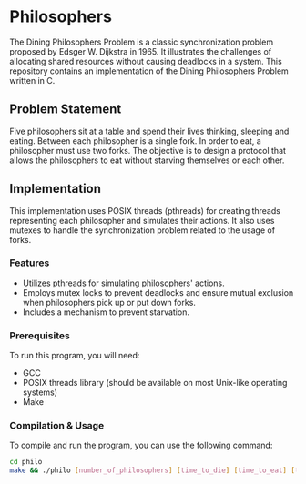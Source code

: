 # Philosophers

The Dining Philosophers Problem is a classic synchronization problem proposed by Edsger W. Dijkstra in 1965. It illustrates the challenges of allocating shared resources without causing deadlocks in a system. This repository contains an implementation of the Dining Philosophers Problem written in C.

## Problem Statement

Five philosophers sit at a table and spend their lives thinking, sleeping and eating. Between each philosopher is a single fork. In order to eat, a philosopher must use two forks. The objective is to design a protocol that allows the philosophers to eat without starving themselves or each other.

## Implementation

This implementation uses POSIX threads (pthreads) for creating threads representing each philosopher and simulates their actions. It also uses mutexes to handle the synchronization problem related to the usage of forks.

### Features

- Utilizes pthreads for simulating philosophers' actions.
- Employs mutex locks to prevent deadlocks and ensure mutual exclusion when philosophers pick up or put down forks.
- Includes a mechanism to prevent starvation.

### Prerequisites

To run this program, you will need:

- GCC
- POSIX threads library (should be available on most Unix-like operating systems)
- Make

### Compilation & Usage

To compile and run the program, you can use the following command:

```bash
cd philo
make && ./philo [number_of_philosophers] [time_to_die] [time_to_eat] [time_to_sleep]
```
